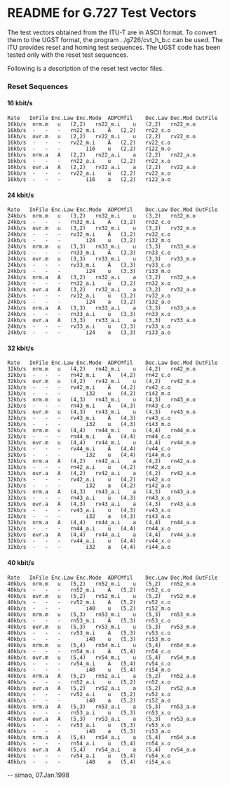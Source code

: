 # README for G.727 Test Vectors


The test vectors obtained from the ITU-T are in ASCII format. To
convert them to the UGST format, the program ../g726/cvt_h_b.c can be
used. The ITU provides reset and homing test sequences. The UGST code
has been tested only with the reset test sequences.

Following is a description of the reset test vector files.


### Reset Sequences

#### 16 kbit/s
    Rate   InFile Enc.Law Enc.Mode  ADPCMfil	Dec.Law	Dec.Mod	OutFile
    16kb/s	nrm.m	u	(2,2)	rn22_m.i	u	(2,2)	rn22_m.o
    16kb/s	-	-	-	rn22_m.i	A	(2,2)	rn22_c.o
    16kb/s	ovr.m	u	(2,2)	rv22_m.i	u	(2,2)	rv22_m.o
    16kb/s	-	-	-	rv22_m.i	A	(2,2)	rv22_c.o
    16kb/s	-	-	-	     i16	u	(2,2)	ri22_m.o
    16kb/s	nrm.a	A	(2,2)	rn22_a.i	a	(2,2)	rn22_a.o
    16kb/s	-	-	-	rn22_a.i	u	(2,2)	rn22_x.o
    16kb/s	ovr.a	A	(2,2)	rv22_a.i	a	(2,2)	rv22_a.o
    16kb/s	-	-	-	rv22_a.i	u	(2,2)	rv22_x.o
    16kb/s	-	-	-	     i16	a	(2,2)	ri22_a.o


#### 24 kbit/s
    Rate   InFile Enc.Law Enc.Mode  ADPCMfil	Dec.Law	Dec.Mod	OutFile
    24kb/s	nrm.m	u	(3,2)	rn32_m.i	u	(3,2)	rn32_m.o
    24kb/s	-	-	-	rn32_m.i	A	(3,2)	rn32_c.o
    24kb/s	ovr.m	u	(3,2)	rv32_m.i	u	(3,2)	rv32_m.o
    24kb/s	-	-	-	rv32_m.i	A	(3,2)	rv32_c.o
    24kb/s	-	-	-	     i24	u	(3,2)	ri32_m.o
    24kb/s	nrm.m	u	(3,3)	rn33_m.i	u	(3,3)	rn33_m.o
    24kb/s	-	-	-	rn33_m.i	A	(3,3)	rn33_c.o
    24kb/s	ovr.m	u	(3,3)	rv33_m.i	u	(3,3)	rv33_m.o
    24kb/s	-	-	-	rv33_m.i	A	(3,3)	rv33_c.o
    24kb/s	-	-	-	     i24	u	(3,3)	ri33_m.o
    24kb/s	nrm.a	A	(3,2)	rn32_a.i	a	(3,2)	rn32_a.o
    24kb/s	-	-	-	rn32_a.i	u	(3,2)	rn32_x.o
    24kb/s	ovr.a	A	(3,2)	rv32_a.i	a	(3,2)	rv32_a.o
    24kb/s	-	-	-	rv32_a.i	u	(3,2)	rv32_x.o
    24kb/s	-	-	-	     i24	a	(3,2)	ri32_a.o
    24kb/s	nrm.a	A	(3,3)	rn33_a.i	a	(3,3)	rn33_a.o
    24kb/s	-	-	-	rn33_a.i	u	(3,3)	rn33_x.o
    24kb/s	ovr.a	A	(3,3)	rv33_a.i	a	(3,3)	rv33_a.o
    24kb/s	-	-	-	rv33_a.i	u	(3,3)	rv33_x.o
    24kb/s	-	-	-	     i24	a	(3,3)	ri33_a.o

#### 32 kbit/s
    Rate   InFile Enc.Law Enc.Mode  ADPCMfil	Dec.Law	Dec.Mod	OutFile
    32kb/s	nrm.m	u	(4,2)	rn42_m.i	u	(4,2)	rn42_m.o
    32kb/s	-	-	-	rn42_m.i	A	(4,2)	rn42_c.o
    32kb/s	ovr.m	u	(4,2)	rv42_m.i	u	(4,2)	rv42_m.o
    32kb/s	-	-	-	rv42_m.i	A	(4,2)	rv42_c.o
    32kb/s	-	-	-	     i32	u	(4,2)	ri42_m.o
    32kb/s	nrm.m	u	(4,3)	rn43_m.i	u	(4,3)	rn43_m.o
    32kb/s	-	-	-	rn43_m.i	A	(4,3)	rn43_c.o
    32kb/s	ovr.m	u	(4,3)	rv43_m.i	u	(4,3)	rv43_m.o
    32kb/s	-	-	-	rv43_m.i	A	(4,3)	rv43_c.o
    32kb/s	-	-	-	     i32	u	(4,3)	ri43_m.o
    32kb/s	nrm.m	u	(4,4)	rn44_m.i	u	(4,4)	rn44_m.o
    32kb/s	-	-	-	rn44_m.i	A	(4,4)	rn44_c.o
    32kb/s	ovr.m	u	(4,4)	rv44_m.i	u	(4,4)	rv44_m.o
    32kb/s	-	-	-	rv44_m.i	A	(4,4)	rv44_c.o
    32kb/s	-	-	-	     i32	u	(4,4)	ri44_m.o
    32kb/s	nrm.a	A	(4,2)	rn42_a.i	a	(4,2)	rn42_a.o
    32kb/s	-	-	-	rn42_a.i	u	(4,2)	rn42_x.o
    32kb/s	ovr.a	A	(4,2)	rv42_a.i	a	(4,2)	rv42_a.o
    32kb/s	-	-	-	rv42_a.i	u	(4,2)	rv42_x.o
    32kb/s	-	-	-	     i32	a	(4,2)	ri42_a.o
    32kb/s	nrm.a	A	(4,3)	rn43_a.i	a	(4,3)	rn43_a.o
    32kb/s	-	-	-	rn43_a.i	u	(4,3)	rn43_x.o
    32kb/s	ovr.a	A	(4,3)	rv43_a.i	a	(4,3)	rv43_a.o
    32kb/s	-	-	-	rv43_a.i	u	(4,3)	rv43_x.o
    32kb/s	-	-	-	     i32	a	(4,3)	ri43_a.o
    32kb/s	nrm.a	A	(4,4)	rn44_a.i	a	(4,4)	rn44_a.o
    32kb/s	-	-	-	rn44_a.i	u	(4,4)	rn44_x.o
    32kb/s	ovr.a	A	(4,4)	rv44_a.i	a	(4,4)	rv44_a.o
    32kb/s	-	-	-	rv44_a.i	u	(4,4)	rv44_x.o
    32kb/s	-	-	-	     i32	a	(4,4)	ri44_a.o

#### 40 kbit/s
    Rate   InFile Enc.Law Enc.Mode  ADPCMfil	Dec.Law	Dec.Mod	OutFile
    40kb/s	nrm.m	u	(5,2)	rn52_m.i	u	(5,2)	rn52_m.o
    40kb/s	-	-	-	rn52_m.i	A	(5,2)	rn52_c.o
    40kb/s	ovr.m	u	(5,2)	rv52_m.i	u	(5,2)	rv52_m.o
    40kb/s	-	-	-	rv52_m.i	A	(5,2)	rv52_c.o
    40kb/s	-	-	-	     i40	u	(5,2)	ri52_m.o
    40kb/s	nrm.m	u	(5,3)	rn53_m.i	u	(5,3)	rn53_m.o
    40kb/s	-	-	-	rn53_m.i	A	(5,3)	rn53_c.o
    40kb/s	ovr.m	u	(5,3)	rv53_m.i	u	(5,3)	rv53_m.o
    40kb/s	-	-	-	rv53_m.i	A	(5,3)	rv53_c.o
    40kb/s	-	-	-	     i40	u	(5,3)	ri53_m.o
    40kb/s	nrm.m	u	(5,4)	rn54_m.i	u	(5,4)	rn54_m.o
    40kb/s	-	-	-	rn54_m.i	A	(5,4)	rn54_c.o
    40kb/s	ovr.m	u	(5,4)	rv54_m.i	u	(5,4)	rv54_m.o
    40kb/s	-	-	-	rv54_m.i	A	(5,4)	rv54_c.o
    40kb/s	-	-	-	     i40	u	(5,4)	ri54_m.o
    40kb/s	nrm.a	A	(5,2)	rn52_a.i	a	(5,2)	rn52_a.o
    40kb/s	-	-	-	rn52_a.i	u	(5,2)	rn52_x.o
    40kb/s	ovr.a	A	(5,2)	rv52_a.i	a	(5,2)	rv52_a.o
    40kb/s	-	-	-	rv52_a.i	u	(5,2)	rv52_x.o
    40kb/s	-	-	-	     i40	a	(5,2)	ri52_a.o
    40kb/s	nrm.a	A	(5,3)	rn53_a.i	a	(5,3)	rn53_a.o
    40kb/s	-	-	-	rn53_a.i	u	(5,3)	rn53_x.o
    40kb/s	ovr.a	A	(5,3)	rv53_a.i	a	(5,3)	rv53_a.o
    40kb/s	-	-	-	rv53_a.i	u	(5,3)	rv53_x.o
    40kb/s	-	-	-	     i40	a	(5,3)	ri53_a.o
    40kb/s	nrm.a	A	(5,4)	rn54_a.i	a	(5,4)	rn54_a.o
    40kb/s	-	-	-	rn54_a.i	u	(5,4)	rn54_x.o
    40kb/s	ovr.a	A	(5,4)	rv54_a.i	a	(5,4)	rv54_a.o
    40kb/s	-	-	-	rv54_a.i	u	(5,4)	rv54_x.o
    40kb/s	-	-	-	     i40	a	(5,4)	ri54_a.o


-- simao, 07.Jan.1998

